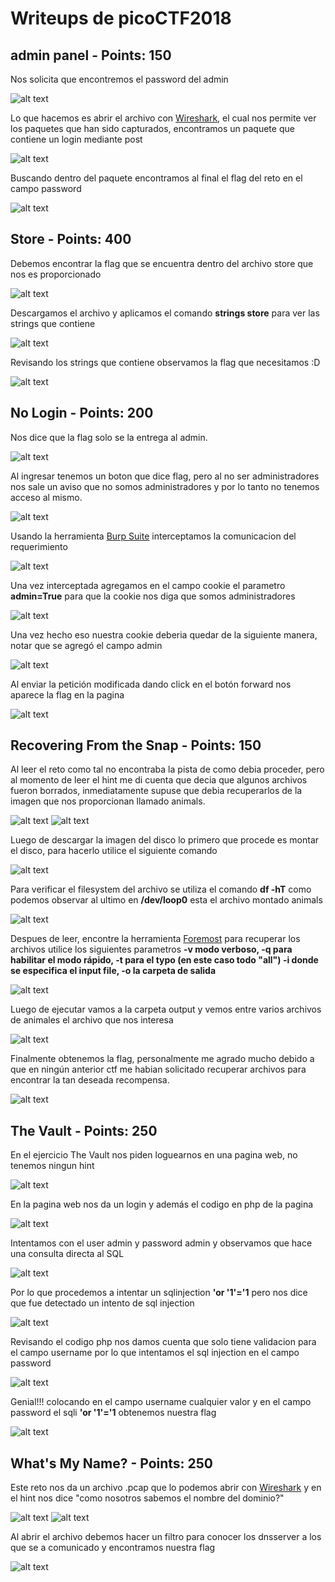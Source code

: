 # Writeups de picoCTF2018

## admin panel - Points: 150

Nos solicita que encontremos el password del admin

![alt text](https://github.com/richiprieto/Writeups-CTF/blob/master/picoCTF2018/imagenes/adminpanel.png)

Lo que hacemos es abrir el archivo con [Wireshark](https://www.wireshark.org/), el cual nos permite ver los paquetes que han sido capturados, encontramos un paquete que contiene un login mediante post

![alt text](https://github.com/richiprieto/Writeups-CTF/blob/master/picoCTF2018/imagenes/adminpanel1.png)

Buscando dentro del paquete encontramos al final el flag del reto en el campo password

![alt text](https://github.com/richiprieto/Writeups-CTF/blob/master/picoCTF2018/imagenes/adminpanel2.png)

## Store - Points: 400

Debemos encontrar la flag que se encuentra dentro del archivo store que nos es proporcionado

![alt text](https://github.com/richiprieto/Writeups-CTF/blob/master/picoCTF2018/imagenes/store.png)

Descargamos el archivo y aplicamos el comando **strings store** para ver las strings que contiene

![alt text](https://github.com/richiprieto/Writeups-CTF/blob/master/picoCTF2018/imagenes/store1.png)

Revisando los strings que contiene observamos la flag que necesitamos :D

![alt text](https://github.com/richiprieto/Writeups-CTF/blob/master/picoCTF2018/imagenes/store2.png)

## No Login - Points: 200

Nos dice que la flag solo se la entrega al admin.

![alt text](https://github.com/richiprieto/Writeups-CTF/blob/master/picoCTF2018/imagenes/nologin.png)

Al ingresar tenemos un boton que dice flag, pero al no ser administradores nos sale un aviso que no somos administradores y por lo tanto no tenemos acceso al mismo.

![alt text](https://github.com/richiprieto/Writeups-CTF/blob/master/picoCTF2018/imagenes/nologin1.png)

Usando la herramienta [Burp Suite](https://portswigger.net/burp) interceptamos la comunicacion del requerimiento

![alt text](https://github.com/richiprieto/Writeups-CTF/blob/master/picoCTF2018/imagenes/nologin2.png)

Una vez interceptada agregamos en el campo cookie el parametro **admin=True** para que la cookie nos diga que somos administradores

![alt text](https://github.com/richiprieto/Writeups-CTF/blob/master/picoCTF2018/imagenes/nologin3.png)

Una vez hecho eso nuestra cookie deberia quedar de la siguiente manera, notar que se agregó el campo admin

![alt text](https://github.com/richiprieto/Writeups-CTF/blob/master/picoCTF2018/imagenes/nologin4.png)

Al enviar la petición modificada dando click en el botón forward nos aparece la flag en la pagina

![alt text](https://github.com/richiprieto/Writeups-CTF/blob/master/picoCTF2018/imagenes/nologin5.png)

## Recovering From the Snap - Points: 150

Al leer el reto como tal no encontraba la pista de como debia proceder, pero al momento de leer el hint me di cuenta que decia que algunos archivos fueron borrados, inmediatamente supuse que debia recuperarlos de la imagen que nos proporcionan llamado animals.

![alt text](https://github.com/richiprieto/Writeups-CTF/blob/master/picoCTF2018/imagenes/rfs.png)
![alt text](https://github.com/richiprieto/Writeups-CTF/blob/master/picoCTF2018/imagenes/rfs1.png)

Luego de descargar la imagen del disco lo primero que procede es montar el disco, para hacerlo utilice el siguiente comando

![alt text](https://github.com/richiprieto/Writeups-CTF/blob/master/picoCTF2018/imagenes/rfs2.png)

Para verificar el filesystem del archivo se utiliza el comando **df -hT** como podemos observar al ultimo en **/dev/loop0** esta el archivo montado animals

![alt text](https://github.com/richiprieto/Writeups-CTF/blob/master/picoCTF2018/imagenes/rfs3.png)

Despues de leer, encontre la herramienta [Foremost](https://tools.kali.org/forensics/foremost) para recuperar los archivos utilice los siguientes parametros **-v modo verboso, -q para habilitar el modo rápido, -t para el typo (en este caso todo "all") -i donde se especifica el input file, -o la carpeta de salida**

![alt text](https://github.com/richiprieto/Writeups-CTF/blob/master/picoCTF2018/imagenes/rfs4.png)

Luego de ejecutar vamos a la carpeta output y vemos entre varios archivos de animales el archivo que nos interesa

![alt text](https://github.com/richiprieto/Writeups-CTF/blob/master/picoCTF2018/imagenes/rfs5.png)

Finalmente obtenemos la flag, personalmente me agrado mucho debido a que en ningún anterior ctf me habian solicitado recuperar archivos para encontrar la tan deseada recompensa.

![alt text](https://github.com/richiprieto/Writeups-CTF/blob/master/picoCTF2018/imagenes/rfs6.png)

## The Vault - Points: 250

En el ejercicio The Vault nos piden loguearnos en una pagina web, no tenemos ningun hint

![alt text](https://github.com/richiprieto/Writeups-CTF/blob/master/picoCTF2018/imagenes/vault.png)

En la pagina web nos da un login y además el codigo en php de la pagina

![alt text](https://github.com/richiprieto/Writeups-CTF/blob/master/picoCTF2018/imagenes/vault1.png)

Intentamos con el user admin y password admin y observamos que hace una consulta directa al SQL

![alt text](https://github.com/richiprieto/Writeups-CTF/blob/master/picoCTF2018/imagenes/vault2.png)

Por lo que procedemos a intentar un sqlinjection **'or '1'='1** pero nos dice que fue detectado un intento de sql injection

![alt text](https://github.com/richiprieto/Writeups-CTF/blob/master/picoCTF2018/imagenes/vault3.png)

Revisando el codigo php nos damos cuenta que solo tiene validacion para el campo username por lo que intentamos el sql injection en el campo password

![alt text](https://github.com/richiprieto/Writeups-CTF/blob/master/picoCTF2018/imagenes/vault4.png)

Genial!!! colocando en el campo username cualquier valor y en el campo password el sqli **'or '1'='1**  obtenemos nuestra flag

![alt text](https://github.com/richiprieto/Writeups-CTF/blob/master/picoCTF2018/imagenes/vault5.png)

## What's My Name? - Points: 250

Este reto nos da un archivo .pcap que lo podemos abrir con [Wireshark](https://www.wireshark.org/) y en el hint nos dice "como nosotros sabemos el nombre del dominio?"

![alt text](https://github.com/richiprieto/Writeups-CTF/blob/master/picoCTF2018/imagenes/myname.png)
![alt text](https://github.com/richiprieto/Writeups-CTF/blob/master/picoCTF2018/imagenes/myname1.png)

Al abrir el archivo debemos hacer un filtro para conocer los dnsserver a los que se a comunicado  y encontramos nuestra flag

![alt text](https://github.com/richiprieto/Writeups-CTF/blob/master/picoCTF2018/imagenes/myname2.png)
